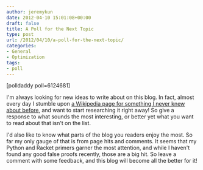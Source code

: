 ```yaml
---
author: jeremykun
date: 2012-04-10 15:01:08+00:00
draft: false
title: A Poll for the Next Topic
type: post
url: /2012/04/10/a-poll-for-the-next-topic/
categories:
- General
- Optimization
tags:
- poll
---
```


[polldaddy poll=6124681]


I'm always looking for new ideas to write about on this blog. In fact, almost every day I stumble upon [a Wikipedia page for something I never knew about before](http://en.wikipedia.org/wiki/Bees_algorithm), and want to start researching it right away! So give a response to what sounds the most interesting, or better yet what you want to read about that isn't on the list.

I'd also like to know what parts of the blog you readers enjoy the most. So far my only gauge of that is from page hits and comments. It seems that my Python and Racket primers garner the most attention, and while I haven't found any good false proofs recently, those are a big hit. So leave a comment with some feedback, and this blog will become all the better for it!
